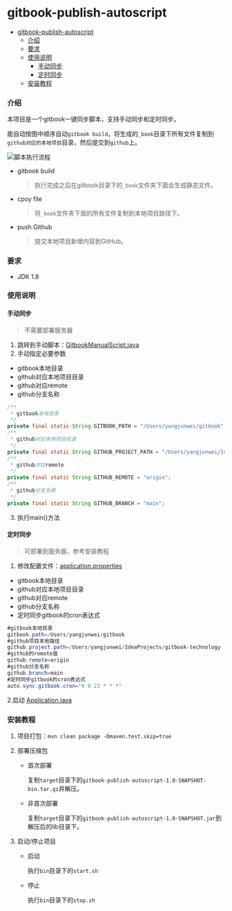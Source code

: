 

# gitbook-publish-autoscript

* [gitbook-publish-autoscript](#gitbook-publish-autoscript)
    * [介绍](#介绍)
    * [要求](#要求)
    * [使用说明](#使用说明)
      * [手动同步](#手动同步)
      * [定时同步](#定时同步)
    * [安装教程](#安装教程)




### 介绍

本项目是一个gitbook一键同步脚本，支持手动同步和定时同步。

能自动按图中顺序自动`gitbook build`，将生成的`_book`目录下所有文件复制到`github对应的本地项目`目录，然后提交到`github`上。

![脚本执行流程](https://cdn.jsdelivr.net/gh/AlbertYang0801/pic-bed@main/img/20210220183456.png)

- gitbook build

  > 执行完成之后在gitbook目录下的`_book`文件夹下面会生成静态文件。

- cpoy file

  > 将`_book`文件夹下面的所有文件复制到本地项目路径下。

- push Github

  > 提交本地项目新增内容到GitHub。



###  要求

- JDK 1.8

### 使用说明

#### 手动同步

> 不需要部署服务器

1.  跳转到手动脚本：[GitbookManualScript.java](src/main/java/com/albert/script/GitbookManualScript.java)
2.  手动指定必要参数

- gitbook本地目录
- github对应本地项目目录
- github对应remote
- github分支名称

```java
/**
 * gitbook本地目录
 */
private final static String GITBOOK_PATH = "/Users/yangjunwei/gitbook";
/**
 * github对应本地项目目录
 */
private final static String GITHUB_PROJECT_PATH = "/Users/yangjunwei/IdeaProjects/gitbook-technology";
/**
 * github对应remote
 */
private final static String GITHUB_REMOTE = "origin";
/**
 * github分支名称
 */
private final static String GITHUB_BRANCH = "main";
```

3. 执行main()方法

#### 定时同步

> 可部署到服务器，参考安装教程

1. 修改配置文件：[application.properties](config/application.properties)

- gitbook本地目录
- github对应本地项目目录
- github对应remote
- github分支名称
- 定时同步gitbook的cron表达式

```java
#gitbook本地目录
gitbook.path=/Users/yangjunwei/gitbook
#github项目本地路径
github.project.path=/Users/yangjunwei/IdeaProjects/gitbook-technology
#github的remote值
github.remote=origin
#github分支名称
github.branch=main
#定时同步gitbook的cron表达式
auto.sync.gitbook.cron='0 0 23 * * *'
```

2.启动 [Application.java](src/main/java/com/albert/Application.java)

### 安装教程

1. 项目打包：`mvn clean package -Dmaven.test.skip=true`

2. 部署压缩包

   - 首次部署

     复制`target`目录下的`gitbook-publish-autoscript-1.0-SNAPSHOT-bin.tar.gz`并解压。

   - 非首次部署

     复制`target`目录下的`gitbook-publish-autoscript-1.0-SNAPSHOT.jar`到解压后的lib目录下。

3. 启动/停止项目

   - 启动

     执行`bin`目录下的`start.sh`

   - 停止

     执行`bin`目录下的`stop.sh`
